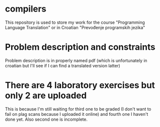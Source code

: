 # compilers
This repository is used to store my work for the course "Programming Language Translation" or in Croatian "Prevođenje programskih jezika"

# Problem description and constraints

Problem description is in properly named pdf (which is unfortunately in croatian but I'll see if I can find a translated version latter)

# There are 4 laboratory exercises but only 2 are uploaded

This is because I'm still waiting for third one to be graded (I don't want to fail on plag scans because I uploaded it online) and fourth one I haven't done yet. Also second one is incomplete.

